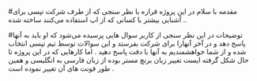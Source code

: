 #مقدمه 
با سلام 
در این پروژه قراره با نظر سنجی که از طرف شرکت تپسی برای آشنایی بیشتر با کسانی که از اپ استفاده می‌کنند ساخته شده ..

#توضیحات 
در این نظر سنجی از کاربر سوال هایی پرسیده می‌شود که او باید به آنها پاسخ دهد و در آخر آنهارا برای شرکت بفرستد و این سوالات توسط تیم تپسی انتخاب شده و از شما خواهشمندیم به آنها با دقت پاسخ دهید .
اما کارهایی که در این پروژه تا حال شکل گرفته ایست تغییر زبان برنچ مستر بوده  از زبان فارسی به انگلیسی و همین طور فونت های آن تغییر نموده است .
